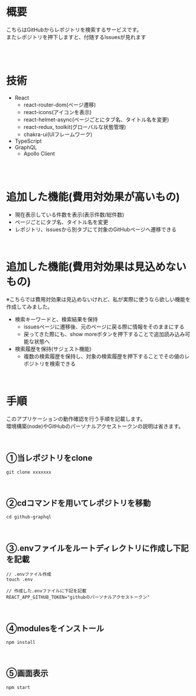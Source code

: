# 概要
こちらはGitHubからレポジトリを検索するサービスです。<br />
またレポジトリを押下しますと、付随するIssuesが見れます

<br />
<br />

# 技術
- React
    - react-router-dom(ページ遷移)
    - react-icons(アイコンを表示)
    - react-helmet-async(ページごとにタブ名、タイトル名を変更)
    - react-redux, toolkit(グローバルな状態管理)
    - chakra-ui(UIフレームワーク)
- TypeScript
- GraphQL
    - Apollo Client

<br />
<br />

# 追加した機能(費用対効果が高いもの)
- 現在表示している件数を表示(表示件数/総件数)
- ページごとにタブ名、タイトル名を変更
- レポジトリ、issuesから別タブにて対象のGitHubページへ遷移できる

<br />

# 追加した機能(費用対効果は見込めないもの)
※こちらでは費用対効果は見込めないけれど、私が実際に使うなら欲しい機能を作成してみました。

- 検索キーワードと、検索結果を保持
  - issuesページに遷移後、元のページに戻る際に情報をそのままにする
  - 戻ってきた際にも、show moreボタンを押下することで追加読み込み可能な状態へ
- 検索履歴を保持(サジェスト機能)
  - 複数の検索履歴を保持し、対象の検索履歴を押下することでその値のレポジトリを検索できる


<br />

# 手順
このアプリケーションの動作確認を行う手順を記載します。 <br />
環境構築(node)やGitHubのパーソナルアクセストークンの説明は省きます。

<br />

## ①当レポジトリをclone

```
git clone xxxxxxx
```
<br />

## ②cdコマンドを用いてレポジトリを移動

```
cd github-graphql
```
<br />

## ③.envファイルをルートディレクトリに作成し下記を記載

```
// .envファイル作成
touch .env

// 作成した.envファイルに下記を記載
REACT_APP_GITHUB_TOKEN="githubのパーソナルアクセストークン"
```

<br />

## ④modulesをインストール

```
npm install
```

<br />

## ⑤画面表示

```
npm start
```



<!--
component => 大文字スタート
function Example() {
    return <h1>hello component</h1>;
}
const Example = () => {
    return (
        <div>
            <h1>hello component</h1>;
        </div>
    )
}
const Example = () => (
    <div>
        <h1>hello component</h1>;
    </div>
)
const Example = () => { <h1>hello component</h1>; }

--
式：何らかの値を返すもの（変数に代入できるもの）
文：変数宣言、for文、if文(三項演算子は式、値を返すから)、switchぶんやセミコロンで区切るもの
文はjsx内(returnの中)に記載できない
--
プリミティブ型: 1, "str", bool, 10n, symbol(), null
オブジェクト型: {}, []などプリミティブ型以外
--
type文はPascalCase => UserProfileなど
--
pagination => Relay-Style Cursor PagiNation
-->